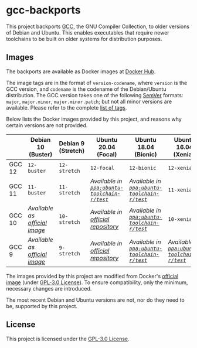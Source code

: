 # gcc-backports

This project backports [GCC](https://gcc.gnu.org/), the GNU Compiler
Collection, to older versions of Debian and Ubuntu. This enables executables
that require newer toolchains to be built on older systems for distribution
purposes.

## Images

The backports are available as Docker images at
[Docker Hub](https://hub.docker.com/r/zhongruoyu/gcc-backports).

The image tags are in the format of `version-codename`, where `version` is the
GCC version, and `codename` is the codename of the Debian/Ubuntu distribution.
The GCC version takes one of the following [SemVer](https://semver.org/)
formats: `major`, `major.minor`, `major.minor.patch`; but not all minor versions
are available. Please refer to the complete
[list of tags](https://hub.docker.com/r/zhongruoyu/gcc-backports/tags).

Below lists the Docker images provided by this project, and reasons why certain
versions are not provided.

|        | Debian 10 (Buster)                                            | Debian 9 (Stretch) | Ubuntu 20.04 (Focal)                                                                                           | Ubuntu 18.04 (Bionic)                                                                                          | Ubuntu 16.04 (Xenial)                                                                                          |
| ------ | ------------------------------------------------------------- | ------------------ | -------------------------------------------------------------------------------------------------------------- | -------------------------------------------------------------------------------------------------------------- | -------------------------------------------------------------------------------------------------------------- |
| GCC 12 | `12-buster`                                                   | `12-stretch`       | `12-focal`                                                                                                     | `12-bionic`                                                                                                    | `12-xenial`                                                                                                    |
| GCC 11 | `11-buster`                                                   | `11-stretch`       | _Available in [`ppa:ubuntu-toolchain-r/test`](https://launchpad.net/~ubuntu-toolchain-r/+archive/ubuntu/test)_ | _Available in [`ppa:ubuntu-toolchain-r/test`](https://launchpad.net/~ubuntu-toolchain-r/+archive/ubuntu/test)_ | `11-xenial`                                                                                                    |
| GCC 10 | _Available as [official image](https://hub.docker.com/_/gcc)_ | `10-stretch`       | _Available in [official repository](https://packages.ubuntu.com/focal/gcc-10)_                                 | _Available in [`ppa:ubuntu-toolchain-r/test`](https://launchpad.net/~ubuntu-toolchain-r/+archive/ubuntu/test)_ | `10-xenial`                                                                                                    |
| GCC 9  | _Available as [official image](https://hub.docker.com/_/gcc)_ | `9-stretch`        | _Available in [official repository](https://packages.ubuntu.com/focal/gcc-9)_                                  | _Available in [`ppa:ubuntu-toolchain-r/test`](https://launchpad.net/~ubuntu-toolchain-r/+archive/ubuntu/test)_ | _Available in [`ppa:ubuntu-toolchain-r/test`](https://launchpad.net/~ubuntu-toolchain-r/+archive/ubuntu/test)_ |

The images provided by this project are modified from Docker's
[official image](https://github.com/docker-library/gcc) (under
[GPL-3.0 License](https://github.com/docker-library/gcc/blob/master/LICENSE)).
To ensure compatibility, only the minimum, necessary changes are introduced.

The most recent Debian and Ubuntu versions are not, nor do they need to be,
supported by this project.

## License

This project is licensed under the [GPL-3.0 License](LICENSE).
